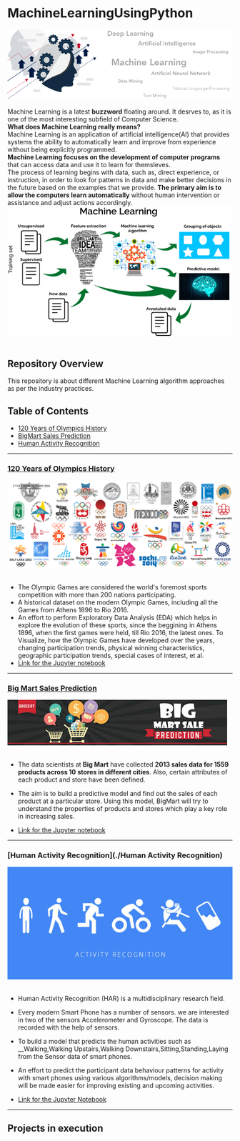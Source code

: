 # MachineLearningUsingPython

![image.png](images/banner.png)<br><br>
Machine Learning is a latest __buzzword__ floating around. It desrves to, as it is one of the most interesting subfield of Computer Science.<br>
__What does Machine Learning really means?__<br>
Machine Learning is an application of artificial intelligence(AI) that provides systems the ability  to automatically learn and improve from experience without being explicitly programmed.<br>
__Machine Learning focuses on the development of computer programs__ that can access data and use it to learn for themsleves.<br>
The process of learning begins with data, such as, direct experience, or instruction, in order to look for patterns in data and make better decisions in the future based on the examples that we provide. __The primary aim is to allow the computers learn automatically__ without human intervention or assistance and adjust actions accordingly.
![image.png](images/mlflow.png)<br><br>

## Repository Overview
This repository is about different Machine Learning algorithm approaches as per the industry practices.

## Table of Contents
- [120 Years of Olympics History](#section1)<br>
- [BigMart Sales Prediction](#section2)<br>
- [Human Activity Recognition](#section3)<br>
___
<a id=section1></a>
### [120 Years of Olympics History](./OlympicsHistory)
![image.jpg](images/olympics.png)<br><br>
- The Olympic Games are considered the world's foremost sports competition with more than 200 nations participating. 
- A historical dataset on the modern Olympic Games, including all the Games from Athens 1896 to Rio 2016.
- An effort to perform Exploratory Data Analysis (EDA) which helps in explore the evolution of these sports, since the beggining in Athens 1896, when the first games were held, till Rio 2016, the latest ones. To Visualize, how the Olympic Games have developed over the years, changing participation trends, physical winning characteristics, geographic participation trends, special cases of interest, et al.
- [Link for the Jupyter notebook](./120YearsOfOlympicsHistory/120YearsOfOlympicsHistory_EDA.ipynb)


___
<a id=section2></a>
### [Big Mart Sales Prediction](./BigMartSales)
![image.jpg](images/bigmartsales.jpg)<br><br>
- The data scientists at __Big Mart__ have collected __2013 sales data for 1559 products across 10 stores in different cities__. Also, certain attributes of each product and store have been defined. 
- The aim is to build a predictive model and find out the sales of each product at a particular store. Using this model, BigMart will try to understand the properties of products and stores which play a key role in increasing sales. 

- [Link for the Jupyter notebook](./BigMartSales/BigMartSalesPrediction.ipynb)


___
<a id=section3></a>
### [Human Activity Recognition](./Human Activity Recognition)
![image.jpg](images/humanactivity.jpg)<br><br>
- Human Activity Recognition (HAR) is a multidisciplinary research field.

- Every modern Smart Phone has a number of sensors. we are interested in two of the sensors Accelerometer and Gyroscope. The data is recorded with the help of sensors.

- To build a model that predicts the human activities such as __Walking,Walking Upstairs,Walking Downstairs,Sitting,Standing,Laying 
    from the Sensor data of smart phones.

-  An effort to predict the participant data behaviour patterns for activity with smart phones using various algorithms/models, decision making will be made easier for improving existing and upcoming activities.

- [Link for the Jupyter Notebook](https://github.com/KavitaPK/MachineLearningUsingPython/blob/master/Human%20Activity%20Recognition/HumanActivityRecognitionPrediction.ipynb "Link for the Jupyter Notebook")

___

## Projects in execution
